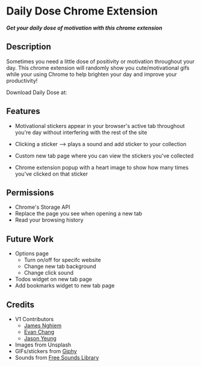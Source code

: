 # Daily Dose Chrome Extension

***Get your daily dose of motivation with this chrome extension***

## Description

Sometimes you need a little dose of positivity or motivation throughout your day. This chrome extension will randomly show you cute/motivational gifs while your using Chrome to help brighten your day and improve your productivity!

Download Daily Dose at: []()

## Features

* Motivational stickers appear in your browser's active tab throughout you're day without interfering with the rest of the site

* Clicking a sticker --> plays a sound and add sticker to your collection

* Custom new tab page where you can view the stickers you've collected

* Chrome extension popup with a heart image to show how many times you've clicked on that sticker


## Permissions

* Chrome's Storage API
* Replace the page you see when opening a new tab
* Read your browsing history

## Future Work

* Options page 
  * Turn on/off for specifc website
  * Change new tab background
  * Change click sound
* Todos widget on new tab page
* Add bookmarks widget to new tab page

## Credits

* V1 Contributors
  * [James Nghiem](https://github.com/jamesnghiem)
  * [Evan Chang](https://github.com/pkmnfreak)
  * [Jason Yeung](https://github.com/JasonJYeung)
* Images from Unsplash
* GIFs/stickers from [Giphy](https://giphy.com/)
* Sounds from [Free Sounds Library](https://www.freesoundslibrary.com/)
